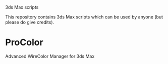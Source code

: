 

3ds Max scripts

This repository contains 3ds Max scripts which can be used by anyone (but please do give credits).



# ProColor
Advanced WireColor Manager for 3ds Max
